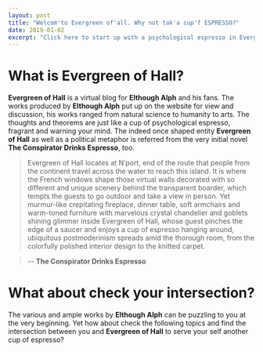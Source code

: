 ```yaml
---
layout: post
title: "Welcom'to Evergreen of'all. Why not tak'a cup'f ESPRESSO?"
date: 2019-01-02
excerpt: "Click here to start up with a psychological espresso in Evergreen of Hall."
---
```


# What is Evergreen of Hall?
**Evergreen of Hall** is a virtual blog for **Elthough Alph** and his fans. The works produced by **Elthough Alph** put up on the website for view and discussion, his works ranged from natural science to humanity to arts. The thoughts and theorems are just like a cup of psychological espresso, fragrant and warning your mind. The indeed once shaped entity **Evergreen of Hall** as well as a political metaphor is referred from the very initial novel **The Conspirator Drinks Espresso**, too.

> Evergreen of Hall locates at N’port, end of the route that people from the continent travel across the water to reach this island. It is where the French windows shape those virtual walls decorated with so different and unique scenery behind the transparent boarder, which tempts the guests to go outdoor and take a view in person. Yet murmur-like crepitating fireplace, dinner table, soft armchairs and warm-toned furniture with marvelous crystal chandelier and goblets shining glimmer inside Evergreen of Hall, whose guest pinches the edge of a saucer and enjoys a cup of espresso hanging around, ubiquitous postmoderinism spreads amid the thorough room, from the colorfully polished interior design to the knitted carpet.

> -- **The Conspirator Drinks Espresso**

# What about check your intersection?
The various and ample works by **Elthough Alph** can be puzzling to you at the very beginning. Yet how about check the following topics and find the intersection between you and **Evergreen of Hall** to serve your self another cup of espresso?